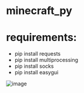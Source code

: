 # minecraft_py

# requirements:
- pip install requests
- pip install multiprocessing
- pip install socks
- pip install easygui

![image](https://user-images.githubusercontent.com/62406629/111067026-c0edc400-84ca-11eb-9613-c8223f76464b.png)
